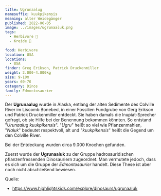 ```yaml
---
title: Ugrunaalug
namesuffix: kuukpikensis
meaning: alter Weidegänger
published: 2022-06-05
image: ../images/ugrunaaluk.png
tags:
  - Herbivore 🌿
  - Kreide 🦴
  
food: Herbivore
location: USA
locations:
  - USA
finder: Greg Erikson, Patrick Druckenmiller
weight: 2.000-4.000kg
size: 9-10m
years: 69-70
category: Dinos
family: Edmontosaurier
---
```

Der **Ugrunaalug** wurde in Alaska, entlang der alten Sedimente des Colville River im Liscomb Bonebed, in einer Fossilien Fundgrube von Gerg Erikson und Patrick Druckenmiller entdeckt. Sie haben damals die Inupiat-Sprecher gefragt, ob sie Hilfe bei der Benennung bekommen könnten. So entstand "*Urunaalug kuukpikensis*". "*Ugru*" heißt so viel wie Pflanzenmahlen, "*Naluk*" bedeutet respektvoll, alt und "*kuukpikensis*"  heißt die Gegend um den Colville River.

Bei der Entdeckung wurden circa 9.000 Knochen gefunden.

Zuerst wurde der **Ugrunaaluk** zu der Gruppe hadrosauridischen pflanzenfressenden Dinosauriern zugeordnet. Man vermutete jedoch, dass es sich um die Gruppe der *Edmontosaurier* handelt. Diese These ist aber noch nicht abschließend bewiesen.

Quelle:

* <https://www.highlightskids.com/explore/dinosaurs/ugrunaaluk>
